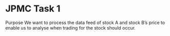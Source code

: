 # JPMC Task 1

Purpose
We want to process the data feed of stock A and stock B’s price to enable us to analyse when trading for the stock should occur.
